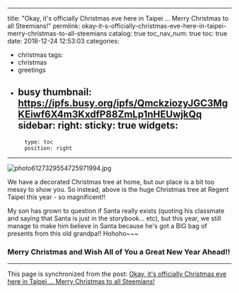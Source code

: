 
---
title: "Okay, it's officially Christmas eve here in Taipei ... Merry Christmas to all Steemians!"
permlink: okay-it-s-officially-christmas-eve-here-in-taipei-merry-christmas-to-all-steemians
catalog: true
toc_nav_num: true
toc: true
date: 2018-12-24 12:53:03
categories:
- christmas
tags:
- christmas
- greetings
- busy
thumbnail: https://ipfs.busy.org/ipfs/QmckziozyJGC3MgKEiwf6X4m3KxdfP88ZmLp1nHEUwjkQq
sidebar:
    right:
        sticky: true
widgets:
    -
        type: toc
        position: right
---


![photo6127329554725971994.jpg](https://ipfs.busy.org/ipfs/QmckziozyJGC3MgKEiwf6X4m3KxdfP88ZmLp1nHEUwjkQq)

We have a decorated Christmas tree at home, but our place is a bit too messy to show you. So instead, above is the huge Christmas tree at Regent Taipei this year - so magnificent!! 

My son has grown to question if Santa really exists (quoting his classmate and saying that Santa is just in the storybook... etc), but this year, we still manage to make him believe in Santa because he's got a BIG bag of presents from this old grandpa!! Hohoho~~~ 

### Merry Christmas and Wish All of You a Great New Year Ahead!!


- - -

This page is synchronized from the post: [Okay, it's officially Christmas eve here in Taipei ... Merry Christmas to all Steemians!](https://steemit.com/@deanliu/okay-it-s-officially-christmas-eve-here-in-taipei-merry-christmas-to-all-steemians)
